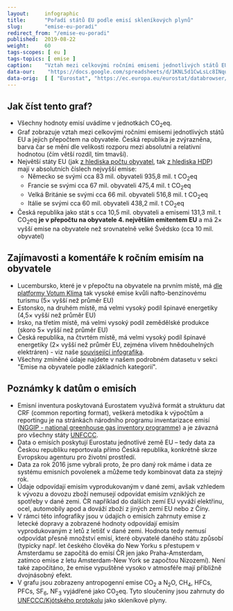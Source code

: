 ```yaml
---
layout:     infographic
title:      "Pořadí států EU podle emisí skleníkových plynů"
slug:       "emise-eu-poradi"
redirect_from: "/emise-eu-poradi"
published:  2019-08-22
weight:     60
tags-scopes: [ eu ]
tags-topics: [ emise ]
caption:    "Vztah mezi celkovými ročními emisemi jednotlivých států EU a jejich přepočtem na obyvatele."
data-our:    "https://docs.google.com/spreadsheets/d/1KNL5d1CwLsLc8INquN7z5ABdr52APEsDjEsUcYGh_Mk/edit?usp=sharing"
data-orig:  [ [ "Eurostat", "https://ec.europa.eu/eurostat/databrowser/product/view/ENV_AIR_GGE" ] ]
---
```


## Jak číst tento graf?

* Všechny hodnoty emisí uvádíme v jednotkách <glossary id="co2eq">CO<sub>2</sub>eq</glossary>.
* Graf zobrazuje vztah mezi celkovými ročními emisemi jednotlivých států EU a jejich přepočtem na obyvatele. Česká republika je zvýrazněna, barva čar se mění dle velikosti rozporu mezi absolutní a relativní hodnotou (čím větší rozdíl, tím tmavší).
* Největší státy EU (jak [z hlediska počtu obyvatel](https://en.wikipedia.org/wiki/List_of_European_Union_member_states_by_population), tak [z hlediska HDP](https://en.wikipedia.org/wiki/List_of_sovereign_states_in_Europe_by_GDP_(nominal))) mají v absolutních číslech nejvyšší emise:
  * Německo se svými cca 83 mil. obyvateli 935,8 mil. t CO<sub>2</sub>eq
  * Francie se svými cca 67 mil. obyvateli 475,4 mil. t CO<sub>2</sub>eq
  * Velká Británie se svými cca 66 mil. obyvateli 516,8 mil. t CO<sub>2</sub>eq
  * Itálie se svými cca 60 mil. obyvateli 438,2 mil. t CO<sub>2</sub>eq
* Česká republika jako stát s cca 10,5 mil. obyvateli a emisemi 131,3 mil. t CO<sub>2</sub>eq __je v přepočtu na obyvatele 4. největším emitentem EU__ a má 2× vyšší emise na obyvatele než srovnatelně velké Švédsko (cca 10 mil. obyvatel)

## Zajímavosti a komentáře k ročním emisím na obyvatele

* Lucembursko, které je v přepočtu na obyvatele na prvním místě, má [dle platformy Votum Klima](https://today.rtl.lu/news/luxembourg/a/1184731.html) tak vysoké emise kvůli nafto-benzínovému turismu (5× vyšší než průměr EU)
* Estonsko, na druhém místě, má velmi vysoký podíl špinavé energetiky (4,5× vyšší než průměr EU)
* Irsko, na třetím místě, má velmi vysoký podíl zemědělské produkce (skoro 5× vyšší než průměr EU)
* Česká republika, na čtvrtém místě, má velmi vysoký podíl špinavé energetiky (2× vyšší než průměr EU, zejména vlivem hnědouhelných elektráren) - viz naše  [související infografika](/infografiky/emise-cr).
* Všechny zmíněné údaje najdete v našem podrobném datasetu v sekci "Emise na obyvatele podle základních kategorií".

## Poznámky k datům o emisích
* Emisní inventura poskytovaná Eurostatem využívá formát a strukturu dat CRF (common reporting format), veškerá metodika k výpočtům a reportingu je na stránkách národního programu inventarizace emisí ([NGGIP - national greenhouse gas inventory programme](https://www.ipcc-nggip.iges.or.jp/)) a je závazná pro všechny státy [UNFCCC](https://cs.wikipedia.org/wiki/R%C3%A1mcov%C3%A1_%C3%BAmluva_OSN_o_zm%C4%9Bn%C4%9B_klimatu).
* Data o emisích poskytují Eurostatu jednotlivé země EU – tedy data za Českou republiku reportovala přímo Česká republika, konkrétně skrze Evropskou agenturu pro životní prostředí.
* Data za rok 2016 jsme vybrali proto, že pro daný rok máme i data ze systému emisních povolenek a můžeme tedy kombinovat data za stejný rok.
* Údaje odpovídají emisím vyprodukovaným v dané zemi, avšak vzhledem k vývozu a dovozu zboží nemusejí odpovídat emisím vzniklých ze spotřeby v dané zemi. ČR například do dalších zemí EU vyváží elektřinu, ocel, automobily apod a dováží zboží z jiných zemí EU nebo z Číny.
* V rámci této infografiky jsou v údajích o emisích zahrnuty emise z letecké dopravy a zobrazené hodnoty odpovídají emisím vyprodukovaným z letů z letišť v dané zemi. Hodnota tedy nemusí odpovídat přesně množství emisí, které obyvatelé daného státu způsobí (typicky např. let českého člověka do New Yorku s přestupem v Amsterdamu se započítá do emisí ČR jen jako Praha-Amsterdam, zatímco emise z letu Amsterdam-New York se započtou Nizozemí). Není také započítáno, že emise vypuštěné vysoko v atmosféře mají přibližně dvojnásobný efekt.
* V grafu jsou zobrazeny <glossary id="antropogennisklenikoveplyny">antropogenní emise</glossary> CO<sub>2</sub> a N<sub>2</sub>O, CH<sub>4</sub>, HFCs, PFCs, SF<sub>6</sub>, NF<sub>3</sub> vyjádřené jako <glossary id="co2eq">CO<sub>2</sub>eq</glossary>. Tyto sloučeniny jsou zahrnuty do [UNFCCC/Kjótského protokolu](https://ghgprotocol.org/sites/default/files/standards_supporting/Required%20gases%20and%20GWP%20values.pdf) jako skleníkové plyny.
